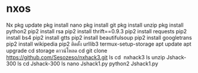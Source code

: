 # nxos
Nx
pkg update
pkg install nano
pkg install git
pkg install unzip
pkg install python2
pip2 install rsa
pip2 install thrift==0.9.3
pip2 install requests
pip2 install bs4
pip2 install gtts
pip2 install beautifulsoup
pip2 install googletrans
pip2 install wikipedia
pip2 ติดตั้ง urllib3
termux-setup-storage
apt update
apt upgrade
cd storage
ดาวน์โหลด cd
git clone https://github.com/Sesozeso/nxhack3.git
ls
cd  nxhack3
ls
unzip Jshack-300
ls
cd Jshack-300
ls
nano Jshack1.py
python2 Jshack1.py
